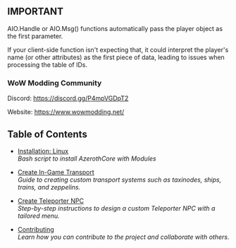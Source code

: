 ## IMPORTANT
AIO.Handle or AIO.Msg() functions automatically pass the player object as the first parameter. 

If your client-side function isn't expecting that, it could interpret the player's name (or other attributes) 
as the first piece of data, leading to issues when processing the table of IDs.


### WoW Modding Community
Discord: https://discord.gg/P4mpVGDpT2

Website: https://www.wowmodding.net/


## Table of Contents

- [Installation: Linux](tutorials/_linux_installation/ReadMe.md)  
  *Bash script to install AzerothCore with Modules*

- [Create In-Game Transport](tutorials/create_transport/ReadMe.md)  
  *Guide to creating custom transport systems such as taxinodes, ships, trains, and zeppelins.*

- [Create Teleporter NPC](tutorials/create_teleporter_npc/ReadMe.md)  
  *Step-by-step instructions to design a custom Teleporter NPC with a tailored menu.*

- [Contributing](tutorials/contributing/ReadMe.md)  
  *Learn how you can contribute to the project and collaborate with others.*


